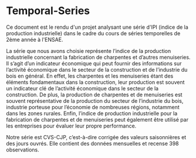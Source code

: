 # Temporal-Series
Ce document est le rendu d'un projet analysant une série d'IPI (indice de la production industrielle) dans le cadre du cours de séries temporelles de 2ème année à l'ENSAE.

La série que nous avons choisie représente l’indice de la production industrielle concernant la fabrication de charpentes et d’autres menuiseries. Il s’agit d’un indicateur économique qui peut fournir des informations sur l’activité économique dans le secteur de la construction et de l’industrie du bois en général.
En effet, les charpentes et les menuiseries étant des éléments fondamentaux dans la construction, leur production est souvent un indicateur clé de l’activité économique dans le secteur de la construction. De plus, la production de charpentes et de menuiseries est souvent représentative de la production du secteur de l’industrie du bois, industrie porteuse pour l’économie de nombreuses régions, notamment dans les zones rurales. Enfin, l’indice de production industrielle pour la fabrication de charpentes et de menuiseries peut également être utilisé par les entreprises pour évaluer leur propre performance.

Notre série est CVS-CJP, c’est-à-dire corrigée des valeurs saisonnières et des jours ouvrés. Elle contient des données mensuelles et recense 398 observations.
